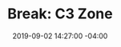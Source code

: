 ---
title: "Break: C3 Zone"
date: 2019-09-02 14:27:00 -04:00
description: Description of event
modal:
  url:
event:
  date: 2020-04-21
  start-time: 10:00am
  end-time: 10:30am
speakers:
- name:
  title:
  company:
venue:
  name:
  address:
  directions:
filter-date:
  is-day-2: true
filter-time:
  is-morning: true
filter-type:
  is-session-general: true
---